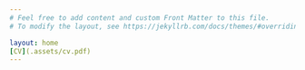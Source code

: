 ```yaml
---
# Feel free to add content and custom Front Matter to this file.
# To modify the layout, see https://jekyllrb.com/docs/themes/#overriding-theme-defaults

layout: home
[CV](.assets/cv.pdf)
---
```

